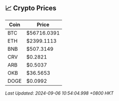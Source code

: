 ## 📈 Crypto Prices

| Coin | Price |
| ---- | ----- |
| BTC | $56716.0391 |
| ETH | $2399.1113 |
| BNB | $507.3149 |
| CRV | $0.2821 |
| ARB | $0.5037 |
| OKB | $36.5653 |
| DOGE | $0.0992 |

_Last Updated: 2024-09-06 10:54:04.998 +0800 HKT_